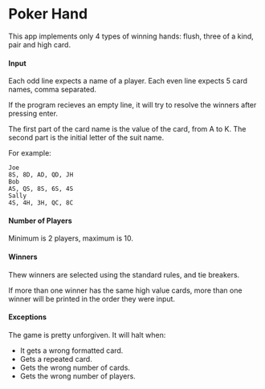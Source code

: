 ﻿# Poker Hand
This app implements only 4 types of winning hands: flush, three of a kind, pair and high card.

#### Input
Each odd line expects a name of a player. Each even line expects 5 card names, comma separated.

If the program recieves an empty line, it will try to resolve the winners after pressing enter.

The first part of the card name is the value of the card, from A to K. The second part is the initial letter of the suit name.

For example:

```
Joe
8S, 8D, AD, QD, JH 
Bob
AS, QS, 8S, 6S, 4S 
Sally
4S, 4H, 3H, QC, 8C
```

#### Number of Players
Minimum is 2 players, maximum is 10.

#### Winners
Thew winners are selected using the standard rules, and tie breakers. 

If more than one winner has the same high value cards, more than one winner will be printed in the order they were input.

#### Exceptions

The game is pretty unforgiven. It will halt when:

- It gets a wrong formatted card.
- Gets a repeated card. 
- Gets the wrong number of cards.
- Gets the wrong number of players.